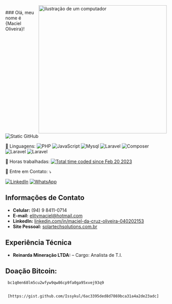 <img src="https://raw.githubusercontent.com/MicaelliMedeiros/micaellimedeiros/master/image/computer-illustration.png" alt="ilustração de um computador" min-width="400px" max-width="400px" width="400px" align="right">

<p align="left"> 
     ### Olá, meu nome é {Maciel Oliveira}!
<br>
<img src="https://img.shields.io/static/v1?label=Overview&message=Maciel Oliveira&color=f8efd4&style=for-the-badge&logo=GitHub" alt="Static GitHub">

   <!-- <img align='right' src="https://github-readme-stats.vercel.app/api?username=elitymaciel&show_icons=true&title_color=783c00&text_color=af552e&icon_color=783c00&bg_color=f8efd4&cache_seconds=2300" alt="ilustração do status do github"> -->

 <p align="left">
  🦄 Linguagens: <img src="https://img.shields.io/badge/php-%5E8.2-blue.svg?style=flat-square&logoColor=white&link=https://www.php.net/" alt="PHP"/> 
  <img src="https://shields.io/badge/JavaScript-blue?logo=JavaScript&logoColor=white&style=flat-square" alt="JavaScript"/> 
  <img src="https://shields.io/badge/MySQL-lightgrey?logo=mysql&style=plastic&logoColor=white&labelColor=white" alt="Mysql"/> 
  <img src="https://img.shields.io/badge/Laravel-%5EF8.X-FF2D20.svg?style=flat-square&logo=laravel&logoColor=white" alt="Laravel"/>
      <img src="https://img.shields.io/badge/Composer-885630?style=flat-square&logo=Composer&logoColor=white" alt="Composer"/> 
      <img src="https://img.shields.io/badge/Blade-%5EF8.X-2088FF.svg?style=flat-square&logo=laravel&logoColor=white" alt="Laravel"/> 
      <img src="https://img.shields.io/badge/Bootstrap-7952B3?style=flat-square&logo=bootstrap&logoColor=white" alt="Laravel"/> 
 </p>

<p align="left">
  💼 Horas trabalhadas: <a href="https://wakatime.com/@a846156c-0d3d-4698-b445-49b9088e8fc9"><img src="https://wakatime.com/badge/user/a846156c-0d3d-4698-b445-49b9088e8fc9.svg" alt="Total time coded since Feb 20 2023" /></a>
</p>

<p align="left">
  💌 Entre em Contato: ⤵️
</p>

<p align="left">
  <a href="#" title="LinkedIn">
  <img src="https://img.shields.io/badge/-Linkedin-0e76a8?style=flat-square&logo=Linkedin&logoColor=white&link=www.linkedin.com/in/maciel-da-cruz-oliveira-040202153" alt="LinkedIn"/></a>
  <a href="#" title="WhatsApp">
  <img src="https://img.shields.io/badge/-WhatsApp-25d366?style=flat-square&labelColor=25d366&logo=whatsapp&logoColor=white&link=[API-DO-SEU-WHATSAPP](https://api.whatsapp.com/send?phone=+5594984110714&text=Ol%C3%A1,%20peguei%20seu%20Numero%20no%20github.)" alt="WhatsApp"/></a>
</p>

## Informações de Contato
- **Celular:** (94) 9 8411-0714
- **E-mail:** elitymaciel@hotmail.com
- **LinkedIn:** [linkedin.com/in/maciel-da-cruz-oliveira-040202153](https://www.linkedin.com/in/maciel-da-cruz-oliveira-040202153)
- **Site Pessoal:** [solartechsolutions.com.br](https://solartechsolutions.com.br)


## Experiência Técnica
- **Reinarda Mineração LTDA:** – Cargo: Analista de T.I. 


## Doação Bitcoin: 
     bc1q0en68lm5cu2wfyw9qw86cp9fa0ga95xvej93q9 


     [https://gist.github.com/Issykul/6ac3395ded8d7869bca31a4a2de23adc]
